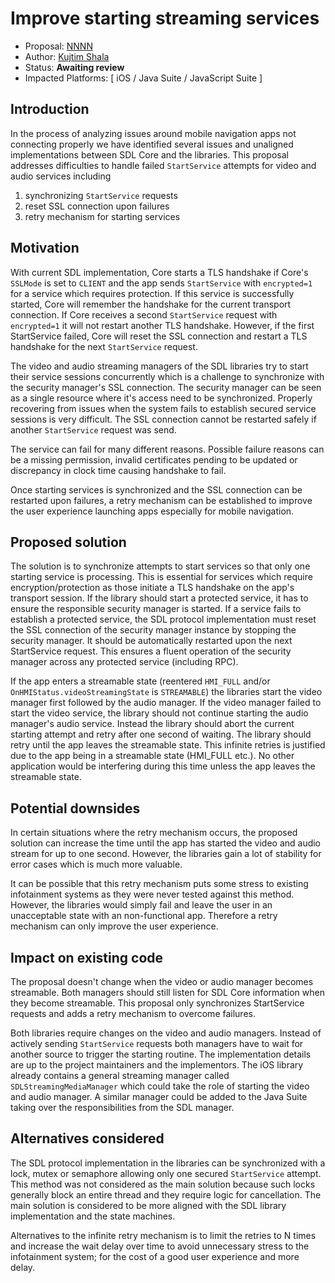# Improve starting streaming services

* Proposal: [NNNN](NNNN-improve-starting-streaming-services.md)
* Author: [Kujtim Shala](https://github.com/smartdevicelink/kshala-ford)
* Status: **Awaiting review**
* Impacted Platforms: [ iOS / Java Suite / JavaScript Suite ]

## Introduction

In the process of analyzing issues around mobile navigation apps not connecting properly we have identified several issues and unaligned implementations between SDL Core and the libraries. This proposal addresses difficulties to handle failed `StartService` attempts for video and audio services including
1. synchronizing `StartService` requests
2. reset SSL connection upon failures
3. retry mechanism for starting services

## Motivation

With current SDL implementation, Core starts a TLS handshake if Core's `SSLMode` is set to `CLIENT` and the app sends `StartService` with `encrypted=1` for a service which requires protection. If this service is successfully started, Core will remember the handshake for the current transport connection. If Core receives a second `StartService` request with `encrypted=1` it will not restart another TLS handshake. However, if the first StartService failed, Core will reset the SSL connection and restart a TLS handshake for the next `StartService` request.

The video and audio streaming managers of the SDL libraries try to start their service sessions concurrently which is a challenge to synchronize with the security manager's SSL connection. The security manager can be seen as a single resource where it's access need to be synchronized. Properly recovering from issues when the system fails to establish secured service sessions is very difficult. The SSL connection cannot be restarted safely if another `StartService` request was send.

The service can fail for many different reasons. Possible failure reasons can be a missing permission, invalid certificates pending to be updated or discrepancy in clock time causing handshake to fail.

Once starting services is synchronized and the SSL connection can be restarted upon failures, a retry mechanism can be established to improve the user experience launching apps especially for mobile navigation.

## Proposed solution

The solution is to synchronize attempts to start services so that only one starting service is processing. This is essential for services which require encryption/protection as those initiate a TLS handshake on the app's transport session. If the library should start a protected service, it has to ensure the responsible security manager is started. If a service fails to establish a protected service, the SDL protocol implementation must reset the SSL connection of the security manager instance by stopping the security manager. It should be automatically restarted upon the next StartService request. This ensures a fluent operation of the security manager across any protected service (including RPC).

If the app enters a streamable state (reentered `HMI_FULL` and/or `OnHMIStatus.videoStreamingState` is `STREAMABLE`) the libraries start the video manager first followed by the audio manager. If the video manager failed to start the video service, the library should not continue starting the audio manager's audio service. Instead the library should abort the current starting attempt and retry after one second of waiting. The library should retry until the app leaves the streamable state. This infinite retries is justified due to the app being in a streamable state (HMI_FULL etc.). No other application would be interfering during this time unless the app leaves the streamable state.

## Potential downsides

In certain situations where the retry mechanism occurs, the proposed solution can increase the time until the app has started the video and audio stream for up to one second. However, the libraries gain a lot of stability for error cases which is much more valuable.

It can be possible that this retry mechanism puts some stress to existing infotainment systems as they were never tested against this method. However, the libraries would simply fail and leave the user in an unacceptable state with an non-functional app. Therefore a retry mechanism can only improve the user experience. 

## Impact on existing code

The proposal doesn't change when the video or audio manager becomes streamable. Both managers should still listen for SDL Core information when they become streamable. This proposal only synchronizes StartService requests and adds a retry mechanism to overcome failures.

Both libraries require changes on the video and audio managers. Instead of actively sending `StartService` requests both managers have to wait for another source to trigger the starting routine. The implementation details are up to the project maintainers and the implementors. The iOS library already contains a general streaming manager called `SDLStreamingMediaManager` which could take the role of starting the video and audio manager. A similar manager could be added to the Java Suite taking over the responsibilities from the SDL manager.

## Alternatives considered

The SDL protocol implementation in the libraries can be synchronized with a lock, mutex or semaphore allowing only one secured `StartService` attempt. This method was not considered as the main solution because such locks generally block an entire thread and they require logic for cancellation. The main solution is considered to be more aligned with the SDL library implementation and the state machines.

Alternatives to the infinite retry mechanism is to limit the retries to N times and increase the wait delay over time to avoid unnecessary stress to the infotainment system; for the cost of a good user experience and more delay.
